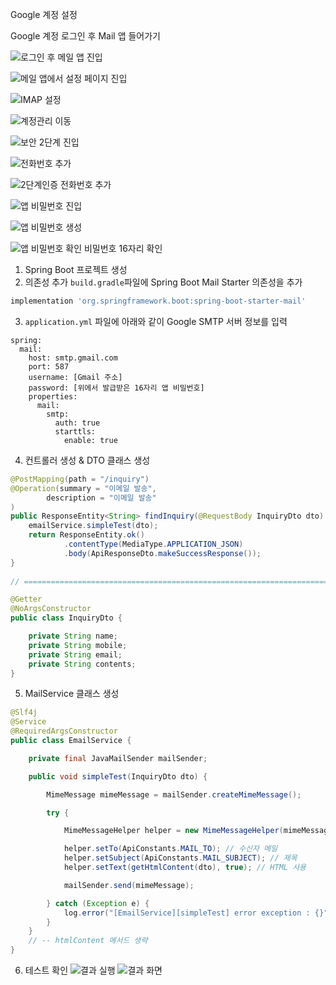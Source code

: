 Google 계정 설정

Google 계정 로그인 후 Mail 앱 들어가기

![로그인 후 메일 앱 진입](./img/1.png)

![메일 앱에서 설정 페이지 진입](./img/2.png)

![IMAP 설정](./img/3.png)

![계정관리 이동](./img/5.png)

![보안 2단계 진입](./img/6.png)

![전화번호 추가](./img/7.png)

![2단계인증 전화번호 추가](./img/8.png)

![앱 비밀번호 진입](./img/9.png)

![앱 비밀번호 생성](./img/10.png)

![앱 비밀번호 확인](./img/11.png)
비밀번호 16자리 확인

1. Spring Boot 프로젝트 생성
2. 의존성 추가
   `build.gradle`파일에 Spring Boot Mail Starter 의존성을 추가

```groovy
implementation 'org.springframework.boot:spring-boot-starter-mail'
```

3. `application.yml` 파일에 아래와 같이 Google SMTP 서버 정보를 입력

```ymal
spring:
  mail:
    host: smtp.gmail.com
    port: 587
    username: [Gmail 주소]
    password: [위에서 발급받은 16자리 앱 비밀번호] 
    properties:
      mail:
        smtp:
          auth: true
          starttls:
            enable: true
```

4. 컨트롤러 생성 & DTO 클래스 생성
```java
@PostMapping(path = "/inquiry")
@Operation(summary = "이메일 발송",
        description = "이메일 발송"
)
public ResponseEntity<String> findInquiry(@RequestBody InquiryDto dto) {
    emailService.simpleTest(dto);
    return ResponseEntity.ok()
            .contentType(MediaType.APPLICATION_JSON)
            .body(ApiResponseDto.makeSuccessResponse());
}
    
// ====================================================================================

@Getter
@NoArgsConstructor
public class InquiryDto {

    private String name;
    private String mobile;
    private String email;
    private String contents;
}
```
5. MailService 클래스 생성
```java
@Slf4j
@Service
@RequiredArgsConstructor
public class EmailService {

    private final JavaMailSender mailSender;

    public void simpleTest(InquiryDto dto) {

        MimeMessage mimeMessage = mailSender.createMimeMessage();

        try {

            MimeMessageHelper helper = new MimeMessageHelper(mimeMessage, true, "UTF-8");

            helper.setTo(ApiConstants.MAIL_TO); // 수신자 메일
            helper.setSubject(ApiConstants.MAIL_SUBJECT); // 제목
            helper.setText(getHtmlContent(dto), true); // HTML 사용

            mailSender.send(mimeMessage);

        } catch (Exception e) {
            log.error("[EmailService][simpleTest] error exception : {}", e.getMessage());
        }
    }
    // -- htmlContent 메서드 생략 
}
```

6. 테스트 확인
![결과 실행](./img/12.png)
![결과 화면](./img/13.png)